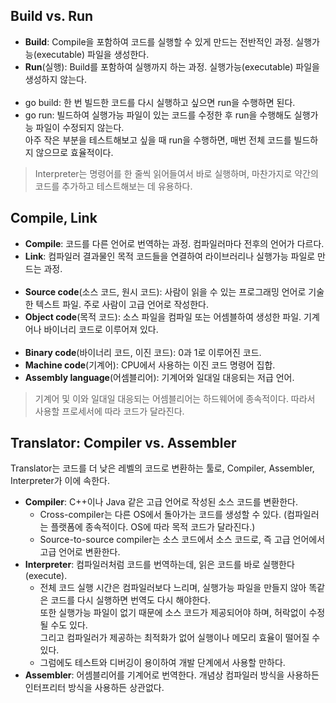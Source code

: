 ## Build vs. Run
- **Build**: Compile을 포함하여 코드를 실행할 수 있게 만드는 전반적인 과정. 실행가능(executable) 파일을 생성한다.
- **Run**(실행): Build를 포함하여 실행까지 하는 과정. 실행가능(executable) 파일을 생성하지 않는다.
<br></br>
- go build: 한 번 빌드한 코드를 다시 실행하고 싶으면 run을 수행하면 된다.
- go run: 빌드하여 실행가능 파일이 있는 코드를 수정한 후 run을 수행해도 실행가능 파일이 수정되지 않는다.  
  아주 작은 부분을 테스트해보고 싶을 때 run을 수행하면, 매번 전체 코드를 빌드하지 않으므로 효율적이다.
  
> Interpreter는 명령어를 한 줄씩 읽어들여서 바로 실행하며, 마찬가지로 약간의 코드를 추가하고 테스트해보는 데 유용하다.

## Compile, Link
- **Compile**: 코드를 다른 언어로 번역하는 과정. 컴파일러마다 전후의 언어가 다르다.
- **Link**: 컴파일러 결과물인 목적 코드들을 연결하여 라이브러리나 실행가능 파일로 만드는 과정.
<br></br>
- **Source code**(소스 코드, 원시 코드): 사람이 읽을 수 있는 프로그래밍 언어로 기술한 텍스트 파일. 주로 사람이 고급 언어로 작성한다.
- **Object code**(목적 코드): 소스 파일을 컴파일 또는 어셈블하여 생성한 파일. 기계어나 바이너리 코드로 이루어져 있다.
<br></br>
- **Binary code**(바이너리 코드, 이진 코드): 0과 1로 이루어진 코드.
- **Machine code**(기계어): CPU에서 사용하는 이진 코드 명령어 집합.
- **Assembly language**(어셈블리어): 기계어와 일대일 대응되는 저급 언어.
> 기계어 및 이와 일대일 대응되는 어셈블리어는 하드웨어에 종속적이다. 따라서 사용할 프로세서에 따라 코드가 달라진다.

## Translator: Compiler vs. Assembler
Translator는 코드를 더 낮은 레벨의 코드로 변환하는 툴로, Compiler, Assembler, Interpreter가 이에 속한다.
- **Compiler**: C++이나 Java 같은 고급 언어로 작성된 소스 코드를 변환한다.
  - Cross-compiler는 다른 OS에서 돌아가는 코드를 생성할 수 있다. (컴파일러는 플랫폼에 종속적이다. OS에 따라 목적 코드가 달라진다.)
  - Source-to-source compiler는 소스 코드에서 소스 코드로, 즉 고급 언어에서 고급 언어로 변환한다.
- **Interpreter**: 컴파일러처럼 코드를 번역하는데, 읽은 코드를 바로 실행한다(execute).  
  - 전체 코드 실행 시간은 컴파일러보다 느리며, 실행가능 파일을 만들지 않아 똑같은 코드를 다시 실행하면 번역도 다시 해야한다.  
    또한 실행가능 파일이 없기 때문에 소스 코드가 제공되어야 하며, 허락없이 수정될 수도 있다.  
    그리고 컴파일러가 제공하는 최적화가 없어 실행이나 메모리 효율이 떨어질 수 있다.  
  - 그럼에도 테스트와 디버깅이 용이하여 개발 단계에서 사용할 만하다.
- **Assembler**: 어셈블리어를 기계어로 번역한다. 개념상 컴파일러 방식을 사용하든 인터프리터 방식을 사용하든 상관없다.

